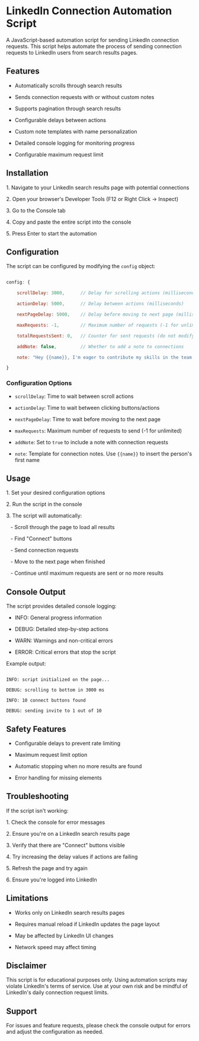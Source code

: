 # LinkedIn Connection Automation Script

A JavaScript-based automation script for sending LinkedIn connection requests. This script helps automate the process of sending connection requests to LinkedIn users from search results pages.

## Features

- Automatically scrolls through search results

- Sends connection requests with or without custom notes

- Supports pagination through search results

- Configurable delays between actions

- Custom note templates with name personalization

- Detailed console logging for monitoring progress

- Configurable maximum request limit

## Installation

1\. Navigate to your LinkedIn search results page with potential connections

2\. Open your browser's Developer Tools (F12 or Right Click -> Inspect)

3\. Go to the Console tab

4\. Copy and paste the entire script into the console

5\. Press Enter to start the automation

## Configuration

The script can be configured by modifying the `config` object:

```javascript

config: {

    scrollDelay: 3000,      // Delay for scrolling actions (milliseconds)

    actionDelay: 5000,      // Delay between actions (milliseconds)

    nextPageDelay: 5000,    // Delay before moving to next page (milliseconds)

    maxRequests: -1,        // Maximum number of requests (-1 for unlimited)

    totalRequestsSent: 0,   // Counter for sent requests (do not modify)

    addNote: false,         // Whether to add a note to connections

    note: "Hey {{name}}, I'm eager to contribute my skills in the team. I'd love the opportunity to connect and learn more about potential openings.",  // Note template

}

```

### Configuration Options

- `scrollDelay`: Time to wait between scroll actions

- `actionDelay`: Time to wait between clicking buttons/actions

- `nextPageDelay`: Time to wait before moving to the next page

- `maxRequests`: Maximum number of requests to send (-1 for unlimited)

- `addNote`: Set to `true` to include a note with connection requests

- `note`: Template for connection notes. Use `{{name}}` to insert the person's first name

## Usage

1\. Set your desired configuration options

2\. Run the script in the console

3\. The script will automatically:

   - Scroll through the page to load all results

   - Find "Connect" buttons

   - Send connection requests

   - Move to the next page when finished

   - Continue until maximum requests are sent or no more results

## Console Output

The script provides detailed console logging:

- INFO: General progress information

- DEBUG: Detailed step-by-step actions

- WARN: Warnings and non-critical errors

- ERROR: Critical errors that stop the script

Example output:

```

INFO: script initialized on the page...

DEBUG: scrolling to bottom in 3000 ms

INFO: 10 connect buttons found

DEBUG: sending invite to 1 out of 10

```

## Safety Features

- Configurable delays to prevent rate limiting

- Maximum request limit option

- Automatic stopping when no more results are found

- Error handling for missing elements

## Troubleshooting

If the script isn't working:

1\. Check the console for error messages

2\. Ensure you're on a LinkedIn search results page

3\. Verify that there are "Connect" buttons visible

4\. Try increasing the delay values if actions are failing

5\. Refresh the page and try again

6\. Ensure you're logged into LinkedIn

## Limitations

- Works only on LinkedIn search results pages

- Requires manual reload if LinkedIn updates the page layout

- May be affected by LinkedIn UI changes

- Network speed may affect timing

## Disclaimer

This script is for educational purposes only. Using automation scripts may violate LinkedIn's terms of service. Use at your own risk and be mindful of LinkedIn's daily connection request limits.

## Support

For issues and feature requests, please check the console output for errors and adjust the configuration as needed.
